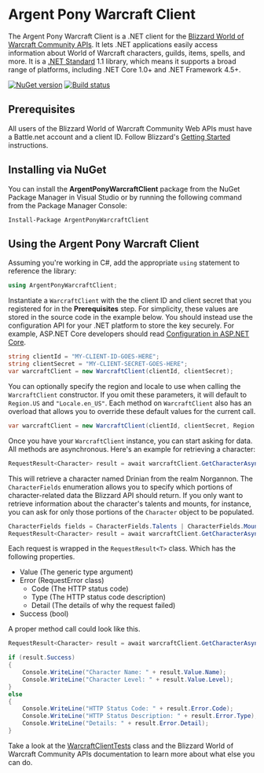# Argent Pony Warcraft Client
The Argent Pony Warcraft Client is a .NET client for the [Blizzard World of Warcraft Community APIs](https://develop.battle.net/).  It lets .NET applications easily access information about World of Warcraft characters, guilds, items, spells, and more.  It is a [.NET Standard](https://docs.microsoft.com/en-us/dotnet/standard/net-standard) 1.1 library, which means it supports a broad range of platforms, including .NET Core 1.0+ and .NET Framework 4.5+.

[![NuGet version](https://badge.fury.io/nu/ArgentPonyWarcraftClient.svg)](https://badge.fury.io/nu/ArgentPonyWarcraftClient)
[![Build status](https://ci.appveyor.com/api/projects/status/9awhigq8te5uwllj?svg=true)](https://ci.appveyor.com/project/danjagnow/argentponywarcraftclient)

## Prerequisites

All users of the Blizzard World of Warcraft Community Web APIs must have a Battle.net account and a client ID.  Follow Blizzard's [Getting Started](https://develop.battle.net/documentation/guides/getting-started) instructions.

## Installing via NuGet

You can install the **ArgentPonyWarcraftClient** package from the NuGet Package Manager in Visual Studio or by running the following command from the Package Manager Console:

```
Install-Package ArgentPonyWarcraftClient
```

## Using the Argent Pony Warcraft Client

Assuming you're working in C#, add the appropriate `using` statement to reference the library:

``` cs
using ArgentPonyWarcraftClient;
```

Instantiate a `WarcraftClient` with the the client ID and client secret that you registered for in the **Prerequisites** step.  For simplicity, these values are stored in the source code in the example below.  You should instead use the configuration API for your .NET platform to store the key securely.  For example, ASP.NET Core developers should read [Configuration in ASP.NET Core](https://docs.microsoft.com/en-us/aspnet/core/fundamentals/configuration).

``` cs
string clientId = "MY-CLIENT-ID-GOES-HERE";
string clientSecret = "MY-CLIENT-SECRET-GOES-HERE";
var warcraftClient = new WarcraftClient(clientId, clientSecret);
```

You can optionally specify the region and locale to use when calling the `WarcraftClient` constructor.  If you omit these parameters, it will default to `Region.US` and `"Locale.en_US"`.  Each method on `WarcraftClient` also has an overload that allows you to override these default values for the current call.

``` cs
var warcraftClient = new WarcraftClient(clientId, clientSecret, Region.US, "Locale.en_US");
```

Once you have your `WarcraftClient` instance, you can start asking for data.  All methods are asynchronous.  Here's an example for retrieving a character:

``` cs
RequestResult<Character> result = await warcraftClient.GetCharacterAsync("Norgannon", "Drinian", CharacterFields.All);
```

This will retrieve a character named Drinian from the realm Norgannon.  The `CharacterFields` enumeration allows you to specify which portions of character-related data the Blizzard API should return.  If you only want to retrieve information about the character's talents and mounts, for instance, you can ask for only those portions of the `Character` object to be populated.

``` cs
CharacterFields fields = CharacterFields.Talents | CharacterFields.Mounts;
RequestResult<Character> result = await warcraftClient.GetCharacterAsync("Norgannon", "Drinian", fields);
```

Each request is wrapped in the `RequestResult<T>` class. Which has the following properties.

* Value (The generic type argument)
* Error (RequestError class)
    * Code (The HTTP status code)
    * Type (The HTTP status code description)
    * Detail (The details of why the request failed)
* Success (bool)

A proper method call could look like this.

``` cs
RequestResult<Character> result = await warcraftClient.GetCharacterAsync("Norgannon", "Drinian", CharacterFields.All);

if (result.Success)
{
    Console.WriteLine("Character Name: " + result.Value.Name);
    Console.WriteLine("Character Level: " + result.Value.Level);
}
else
{
    Console.WriteLine("HTTP Status Code: " + result.Error.Code);
    Console.WriteLine("HTTP Status Description: " + result.Error.Type);
    Console.WriteLine("Details: " + result.Error.Detail);
}
```

Take a look at the [WarcraftClientTests](https://github.com/danjagnow/ArgentPonyWarcraftClient/blob/master/src/ArgentPonyWarcraftClient.Tests/WarcraftClientTests.cs) class and the Blizzard World of Warcraft Community APIs documentation to learn more about what else you can do.
